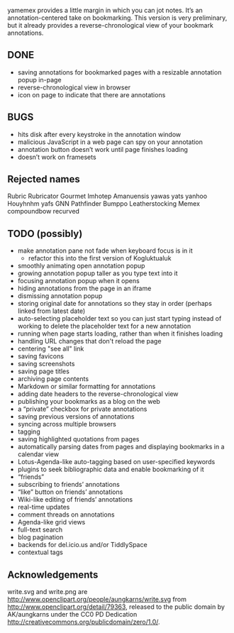 yamemex provides a little margin in which you can jot notes.  It’s an
annotation-centered take on bookmarking.  This version is very
preliminary, but it already provides a reverse-chronological view of
your bookmark annotations.

DONE
----

- saving annotations for bookmarked pages with a resizable annotation
  popup in-page
- reverse-chronological view in browser
- icon on page to indicate that there are annotations

BUGS
----

- hits disk after every keystroke in the annotation window
- malicious JavaScript in a web page can spy on your annotation
- annotation button doesn’t work until page finishes loading
- doesn’t work on framesets

Rejected names
--------------

Rubric Rubricator Gourmet Imhotep Amanuensis yawas yats yanhoo
Houyhnhm yafs GNN Pathfinder Bumppo Leatherstocking Memex compoundbow
recurved

TODO (possibly)
---------------

- make annotation pane not fade when keyboard focus is in it
    - refactor this into the first version of Kogluktualuk
- smoothly animating open annotation popup
- growing annotation popup taller as you type text into it
- focusing annotation popup when it opens
- hiding annotations from the page in an iframe
- dismissing annotation popup
- storing original date for annotations so they stay in order (perhaps
  linked from latest date)
- auto-selecting placeholder text so you can just start typing instead
  of working to delete the placeholder text for a new annotation
- running when page starts loading, rather than when it finishes loading
- handling URL changes that don't reload the page
- centering "see all" link
- saving favicons
- saving screenshots
- saving page titles
- archiving page contents
- Markdown or similar formatting for annotations
- adding date headers to the reverse-chronological view
- publishing your bookmarks as a blog on the web
- a “private” checkbox for private annotations
- saving previous versions of annotations
- syncing across multiple browsers
- tagging
- saving highlighted quotations from pages
- automatically parsing dates from pages and displaying bookmarks in a calendar view
- Lotus-Agenda-like auto-tagging based on user-specified keywords
- plugins to seek bibliographic data and enable bookmarking of it
- “friends”
- subscribing to friends’ annotations
- “like” button on friends’ annotations
- Wiki-like editing of friends’ annotations
- real-time updates
- comment threads on annotations
- Agenda-like grid views
- full-text search
- blog pagination
- backends for del.icio.us and/or TiddlySpace
- contextual tags

Acknowledgements
----------------

write.svg and write.png are
<http://www.openclipart.org/people/aungkarns/write.svg> from
<http://www.openclipart.org/detail/79363>, released to the public
domain by AK/aungkarns under the CC0 PD Dedication
<http://creativecommons.org/publicdomain/zero/1.0/>.
